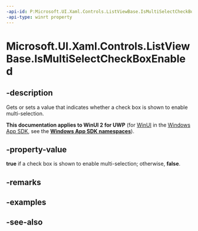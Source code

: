 ```yaml
---
-api-id: P:Microsoft.UI.Xaml.Controls.ListViewBase.IsMultiSelectCheckBoxEnabled
-api-type: winrt property
---
```


<!-- Property syntax
public bool IsMultiSelectCheckBoxEnabled { get;  set; }
-->

# Microsoft.UI.Xaml.Controls.ListViewBase.IsMultiSelectCheckBoxEnabled

## -description
Gets or sets a value that indicates whether a check box is shown to enable multi-selection.

**This documentation applies to WinUI 2 for UWP** (for [WinUI](/windows/apps/winui/winui3/) in the [Windows App SDK](/windows/apps/windows-app-sdk/), see the **[Windows App SDK namespaces](/windows/windows-app-sdk/api/winrt/)**).

## -property-value
**true** if a check box is shown to enable multi-selection; otherwise, **false**.

## -remarks

## -examples

## -see-also
